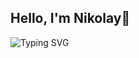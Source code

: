 ## Hello, I'm Nikolay👋

<img src="https://readme-typing-svg.demolab.com?font=Fira+Code&size=36&pause=1000&color=FFFFFF&width=435&lines=Data+Scientist;ML-engineer" alt="Typing SVG" />



<!--
**kolyal/kolyal** is a ✨ _special_ ✨ repository because its `README.md` (this file) appears on your GitHub profile.

Here are some ideas to get you started:

- 🔭 I’m currently working on ...
- 🌱 I’m currently learning ...
- 👯 I’m looking to collaborate on ...
- 🤔 I’m looking for help with ...
- 💬 Ask me about ...
- 📫 How to reach me: ...
- 😄 Pronouns: ...
- ⚡ Fun fact: ...
-->
